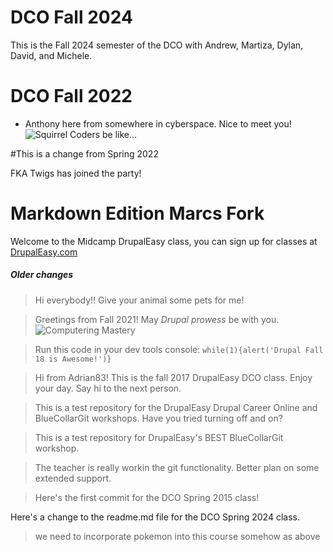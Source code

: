 # DCO Fall 2024
This is the Fall 2024 semester of the DCO with Andrew, Martiza, Dylan, David, and Michele.

# DCO Fall 2022 
- Anthony here from somewhere in cyberspace. Nice to meet you!
![Squirrel Coders be like...](https://media.giphy.com/media/NytMLKyiaIh6VH9SPm/giphy.gif)

#This is a change from Spring 2022

FKA Twigs has joined the party!

# Markdown Edition Marcs Fork
Welcome to the Midcamp DrupalEasy class, you can sign up for classes at [DrupalEasy.com](https://www.drupaleasy.com/)

##### Older changes
>Hi everybody!! Give your animal some pets for me!

> Greetings from Fall 2021! May *Drupal prowess* be with you.
> ![Computering Mastery](https://media.giphy.com/media/AceKHfcUrqauQ/giphy.gif)

> Run this code in your dev tools console: `while(1){alert('Drupal Fall 18 is Awesome!')}`

> Hi from Adrian83! This is the fall 2017 DrupalEasy DCO class. Enjoy your day. Say hi to the next person.

> This is a test repository for the DrupalEasy Drupal Career Online and BlueCollarGit workshops.
Have you tried turning off and on?

> This is a test repository for DrupalEasy's BEST BlueCollarGit workshop.

> The teacher is really workin the git functionality. Better plan on some extended support.

> Here's the first commit for the DCO Spring 2015 class!

Here's a change to the readme.md file for the DCO Spring 2024 class.

>we need to incorporate pokemon into this course somehow
>as above
